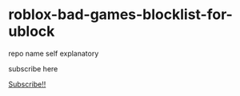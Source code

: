 # roblox-bad-games-blocklist-for-ublock
repo name self explanatory



subscribe here

[Subscribe!!](https://subscribe.adblockplus.org?location=https://raw.githubusercontent.com/FunkyPotao/roblox-bad-games-blocklist/refs/heads/main/main.txt&title=GETOUT-ROBLOX-SLOP)
